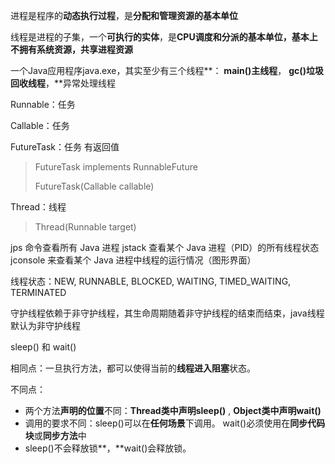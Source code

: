 进程是程序的**动态执行过程**，是**分配和管理资源的基本单位**

线程是进程的子集，一个**可执行的实体**，是**CPU调度和分派的基本单位，基本上不拥有系统资源，共享进程资源**

一个Java应用程序java.exe，其实至少有三个线程**： **main()主线程**， **gc()垃圾回收线程**，**异常处理线程



Runnable：任务

Callable：任务

FutureTask：任务 有返回值

> FutureTask<V> implements RunnableFuture<V>
>
> FutureTask(Callable<V> callable)
>
> 

Thread：线程

> Thread(Runnable target)
>
> 

jps 命令查看所有 Java 进程
jstack <PID> 查看某个 Java 进程（PID）的所有线程状态
jconsole 来查看某个 Java 进程中线程的运行情况（图形界面）



线程状态：NEW, RUNNABLE, BLOCKED, WAITING, TIMED_WAITING, TERMINATED



守护线程依赖于非守护线程，其生命周期随着非守护线程的结束而结束，java线程默认为非守护线程



sleep() 和 wait()

相同点：一旦执行方法，都可以使得当前的**线程进入阻塞**状态。

不同点：

- 两个方法**声明的位置**不同：**Thread类中声明sleep()** , **Object类中声明wait()**
- 调用的要求不同：sleep()可以在**任何场景**下调用。 wait()必须使用在**同步代码块**或**同步方法**中
- sleep()不会释放锁**，**wait()会释放锁。